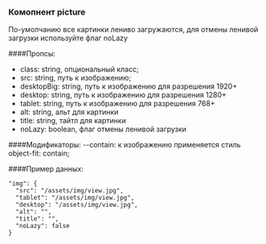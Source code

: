 ### Комопнент picture

По-умолчанию все картинки лениво загружаются, для отмены ленивой загрузки используйте флаг noLazy

####Пропсы:
- class: string, опциональный класс;
- src: string, путь к изображению;
- desktopBig: string, путь к изображению для разрешения 1920+
- desktop: string, путь к изображению для разрешения 1280+
- tablet: string, путь к изображению для разрешения 768+
- alt: string, альт для картинки
- title: string, тайтл для картинки
- noLazy: boolean, флаг отмены ленивой загрузки

####Модификаторы:
--contain: к изображению применяется стиль object-fit: contain;

####Пример данных:
```
"img": {
  "src": "/assets/img/view.jpg",
  "tablet": "/assets/img/view.jpg",
  "desktop": "/assets/img/view.jpg",
  "alt": "",
  "title": "",
  "noLazy": false
}
```
